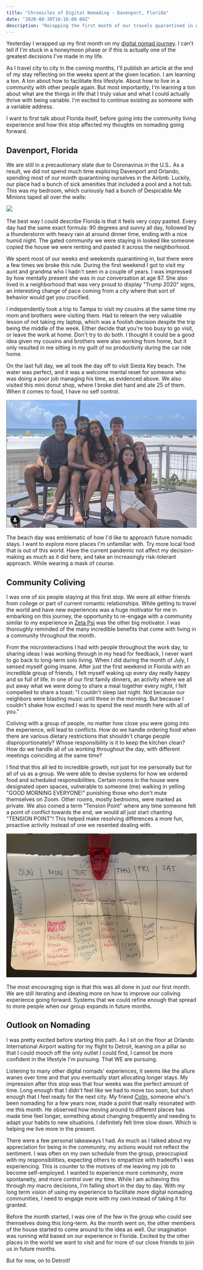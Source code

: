 ```yaml
---
title: "Chronicles of Digital Nomading - Davenport, Florida"
date: "2020-08-30T16:16:00.00Z"
description: "Recapping the first month of our travels quarantined in our Florida villa."
---
```


Yesterday I wrapped up my first month on my [digital nomad journey](https://davidvargas.me/blog/rise-of-the-digital-nomads). I can't tell if I'm stuck in a honeymoon phase or if this is actually one of the greatest decisions I've made in my life.

As I travel city to city in the coming months, I'll publish an article at the end of my stay reflecting on the weeks spent at the given location. I am learning a ton. A ton about how to facilitate this lifestyle. About how to live in a community with other people again. But most importantly, I'm learning a ton about what are the things in life that I truly value and what I could actually thrive with being variable. I'm excited to continue existing as someone with a variable address.

I want to first talk about Florida itself, before going into the community living experience and how this stop affected my thoughts on nomading going forward.

## Davenport, Florida
We are still in a precautionary state due to Coronavirus in the U.S.. As a result, we did not spend much time exploring Davenport and Orlando, spending most of our month quarantining ourselves in the Airbnb. Luckily, our place had a bunch of sick amenities that included a pool and a hot tub. This was my bedroom, which curiously had a bunch of Despicable Me Minions taped all over the walls:

![](./bedroom.png)

The best way I could describe Florida is that it feels very copy pasted. Every day had the same exact formula: 90 degrees and sunny all day, followed by a thunderstorm with heavy rain at around dinner time, ending with a nice humid night. The gated community we were staying in looked like someone copied the house we were renting and pasted it across the neighborhood.

We spent most of our weeks and weekends quarantining in, but there were a few times we broke this rule. During the first weekend I got to visit my aunt and grandma who I hadn't seen in a couple of years. I was impressed by how mentally present she was in our conversation at age 87. She also lived in a neighborhood that was very proud to display "Trump 2020" signs, an interesting change of pace coming from a city where that sort of behavior would get you crucified.

I independently took a trip to Tampa to visit my cousins at the same time my mom and brothers were visiting them. Had to relearn the very valuable lesson of not taking my laptop, which was a foolish decision despite the trip being the middle of the week. Either decide that you're too busy to go visit, or leave the work at home. Don't try to do both. I thought it could be a good idea given my cousins and brothers were also working from home, but it only resulted in me sitting in my guilt of no productivity during the car ride home.

On the last full day, we all took the day off to visit Siesta Key beach. The water was perfect, and it was a welcome mental reset for someone who was doing a poor job managing his time, as evidenced above. We also visited this mini donut shop, where I broke diet hard and ate 25 of them. When it comes to food, I have no self control.

![](./beach.png)

The beach day was emblematic of how I'd like to approach future nomadic stays. I want to explore more places I'm unfamiliar with. Try more local food that is out of this world. Have the current pandemic not affect my decision-making as much as it did here, and take an increasingly risk-tolerant approach. While wearing a mask of course.

## Community Coliving

I was one of six people staying at this first stop. We were all either friends from college or part of current romantic relationships. While getting to travel the world and have new experiences was a huge motivator for me in embarking on this journey, the opportunity to re-engage with a community similar to my experience in [Zeta Psi](https://davidvargas.me/blog/the-best-class-i-took-at-mit-was-zeta-psi) was the other big motivator. I was thoroughly reminded of the many incredible benefits that come with living in a community throughout the month.

From the microinteractions I had with people throughout the work day, to sharing ideas I was working through in my head for feedback, I never want to go back to long-term solo living. When I did during the month of July, I sensed myself going insane. After just the first weekend in Florida with an incredible group of friends, I felt myself waking up every day really happy and so full of life. In one of our first family dinners, an activity where we all put away what we were doing to share a meal together every night, I felt compelled to share a toast: "I couldn't sleep last night. Not because our neighbors were blasting music until three in the morning. But because I couldn't shake how excited I was to spend the next month here with all of you."

Coliving with a group of people, no matter how close you were going into the experience, will lead to conflicts. How do we handle ordering food when there are various dietary restrictions that shouldn't charge people disproportionately? Whose responsibility is it to keep the kitchen clean? How do we handle all of us working throughout the day, with different meetings coinciding at the same time?

I find that this all led to incredible growth, not just for me personally but for all of us as a group. We were able to devise systems for how we ordered food and scheduled responsibilities. Certain rooms in the house were designated open spaces, vulnerable to someone (me) walking in yelling "GOOD MORNING EVERYONE!" punishing those who don't mute themselves on Zoom. Other rooms, mostly bedrooms, were marked as private. We also coined a term "Tension Point" where any time someone felt a point of conflict towards the end, we would all just start chanting "TENSION POINT"! This helped make resolving differences a more fun, proactive activity instead of one we resented dealing with.

![](./schedule.png)

The most encouraging sign is that this was all done in just our first month. We are still iterating and ideating more on how to improve our coliving experience going forward. Systems that we could refine enough that spread to more people when our group expands in future months.

## Outlook on Nomading
I was pretty excited before starting this path. As I sit on the floor at Orlando International Airport waiting for my flight to Detroit, leaning on a pillar so that I could mooch off the only outlet I could find, I cannot be more confident in the lifestyle I'm pursuing. That WE are pursuing.

Listening to many other digital nomads' experiences, it seems like the allure wanes over time and that you eventually start allocating longer stays. My impression after this stop was that four weeks was the perfect amount of time. Long enough that I didn't feel like we had to move too soon, but short enough that I feel ready for the next city. My friend [Colin](https://twitter.com/vriad), someone who's been nomading for a few years now, made a point that really resonated with me this month. He observed how moving around to different places has made time feel longer, something about changing frequently and needing to adapt your habits to new situations. I definitely felt time slow down. Which is helping me live more in the present.

There were a few personal takeaways I had. As much as I talked about my appreciation for being in the community, my actions would not reflect the sentiment. I was often on my own schedule from the group, preoccupied with my responsibilities, expecting others to empathize with tradeoffs I was experiencing. This is counter to the motives of me leaving my job to become self-employed. I wanted to experience more community, more spontaneity, and more control over my time. While I am achieving this through my macro decisions, I'm falling short in the day to day. With my long term vision of using my experience to facilitate more digital nomading communities, I need to engage more with my own instead of taking it for granted.

Before the month started, I was one of the few in the group who could see themselves doing this long-term. As the month went on, the other members of the house started to come around to the idea as well. Our imagination was running wild based on our experience in Florida. Excited by the other places in the world we want to visit and for more of our close friends to join us in future months.

But for now, on to Detroit!
